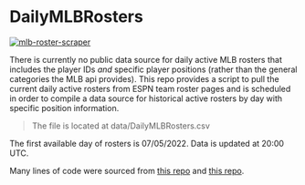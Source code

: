 # DailyMLBRosters

[![mlb-roster-scraper](https://github.com/dtreisman/DailyMLBRosters/actions/workflows/scraper-schedule.yml/badge.svg)](https://github.com/dtreisman/DailyMLBRosters/actions/workflows/scraper-schedule.yml)

There is currently no public data source for daily active MLB rosters that includes the player IDs *and* specific player positions (rather than the general categories the MLB api provides). This repo provides a script to pull the current daily active rosters from ESPN team roster pages and is scheduled in order to compile a data source for historical active rosters by day with specific position information.

> The file is located at data/DailyMLBRosters.csv

The first available day of rosters is 07/05/2022. Data is updated at 20:00 UTC.

Many lines of code were sourced from [this repo](https://github.com/canovasjm/covid-19-san-juan) and [this repo](https://github.com/nflverse/nflverse-data). 
